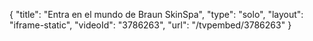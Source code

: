 {
    "title": "Entra en el mundo de Braun SkinSpa",
    "type": "solo",
    "layout": "iframe-static",
    "videoId": "3786263",
    "url": "\/tvpembed\/3786263"
}